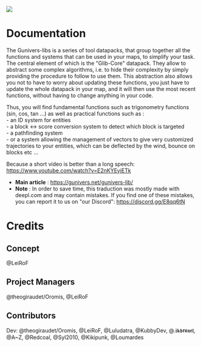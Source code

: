 ![](https://gunivers.net/wp-content/uploads/2020/08/Glibs_banner.jpg)

# **Documentation**

The Gunivers-libs is a series of tool datapacks, that group together all the functions and systems that can be used in your maps, to simplify your task. The central element of which is the "Glib-Core" datapack. They allow to abstract some complex algorithms, i.e. to hide their complexity by simply providing the procedure to follow to use them. This abstraction also allows you not to have to worry about updating these functions, you just have to update the whole datapack in your map, and it will then use the most recent functions, without having to change anything in your code.

Thus, you will find fundamental functions such as trigonometry functions (sin, cos, tan ...) as well as practical functions such as :\
\- an ID system for entities\
\- a block <-> score conversion system to detect which block is targeted\
\- a pathfinding system\
\- or a system allowing the management of vectors to give very customized trajectories to your entities, which can be deflected by the wind, bounce on blocks etc ...

Because a short video is better than a long speech: <https://www.youtube.com/watch?v=E2nKYEvjETk>

* **Main article** : <https://gunivers.net/gunivers-lib/>
* **Note** : In order to save time, this traduction was mostly made with deepl.com and may contain mistakes. If you find one of these mistakes, you can report it to us on "our Discord": <https://discord.gg/E8qq6tN>

# Credits

## Concept
@LeiRoF

## Project Managers
@theogiraudet/Oromis, @LeiRoF

## Contributors
Dev: @theogiraudet/Oromis, @LeiRoF, @Luludatra, @KubbyDev, @.𝖎𝖐𝖇𝖗𝖚𝖓𝖊𝖑, @A~Z, @Redcoal, @Syl2010, @Kikipunk, @Loumardes 